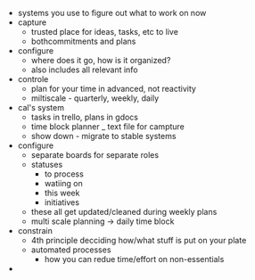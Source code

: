- systems you use to figure out what to work on now
- capture
	- trusted place for ideas, tasks, etc to live
	- bothcommitments and plans
- configure
	- where does it go, how is it organized?
	- also includes all relevant info
- controle
	- plan for your time in advanced, not reactivity
	- miltiscale - quarterly, weekly, daily
- cal's system
	- tasks in trello, plans in gdocs
	- time block planner _ text file for campture
	- show down - migrate to stable systems
- configure
	- separate boards for separate roles
	- statuses
		- to process
		- watiing on
		- this week
		- initiatives
	- these all get updated/cleaned during weekly plans
	- multi scale planning -> daily time block
- constrain
	- 4th principle decciding how/what stuff is put on your plate
	- automated processes
		- how you can redue time/effort on non-essentials
- 